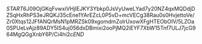 $START$6J09OjGKqFvwxiVHjIEJKY3Ybkp0JsVyUweLYad7y20NZ4qxMQDdjDZSqHxRhPS3eJRQKJ35cEne1YArEZcL0P5vD+mcVECg38Rau0s0HvjettoVe/Zr0Xtqs12JFfANQrMsN1pMRZSk09xgomdmZolrUxowXFgHTEObOIV/5LZOa0SPUeLvAjz89ADY5IS4uj056dxDBmixi2ooPjMQ2iEYF7XbW15Tnf7ULJ7jcG964MgQGgXnbY6P/Ci4hi2c$END$